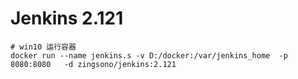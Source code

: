 # Jenkins 2.121


``` 
# win10 运行容器
docker run --name jenkins.s -v D:/docker:/var/jenkins_home  -p 8080:8080   -d zingsono/jenkins:2.121 
```
